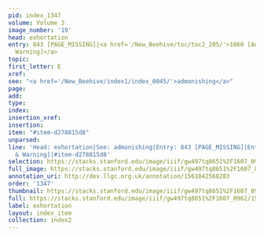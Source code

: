 ```yaml
---
pid: index_1347
volume: Volume 3
image_number: '19'
head: exhortation
entry: 843 [PAGE_MISSING]|<a href='/New_Beehive/toc/toc2_205/'>1060 [Admonishing &
  Warning]</a>
topic: 
first_letter: E
xref: 
see: "<a href='/New_Beehive/index1/index_0045/'>admonishing</a>"
page: 
add: 
type: 
index: 
insertion_xref: 
insertion: 
item: "#item-d278815d8"
unparsed: 
line: 'Head: exhortation|See: admonishing|Entry: 843 [PAGE_MISSING]|Entry: 1060 [Admonishing
  & Warning]|#item-d278815d8'
selection: https://stacks.stanford.edu/image/iiif/gw497tq8651%2F1607_0962/1527,750,845,171/full/0/default.jpg
full_image: https://stacks.stanford.edu/image/iiif/gw497tq8651%2F1607_0962/full/full/0/default.jpg
annotation_uri: http://dev.llgc.org.uk/annotation/1561042568283
order: '1347'
thumbnail: https://stacks.stanford.edu/image/iiif/gw497tq8651%2F1607_0962/1527,750,845,171/150,/0/default.jpg
full: https://stacks.stanford.edu/image/iiif/gw497tq8651%2F1607_0962/1527,750,845,171/full/0/default.jpg
label: exhortation
layout: index_item
collection: index2
---
```

